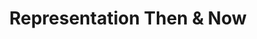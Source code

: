 ---
layout: default
category: session
id: representation-then-now
title: Representation Then &amp; Now
permalink: /schedule#representation-then-now

day: Saturday
time: 3&colon;00pm - 4&colon;15pm
timeorder: 7
room: Rm. 805

talks:
  - Making Queer Games History&colon; The assessment of LGBTQ game content
  - Grappling with Representation&colon; portrayal of women in fighting games
---